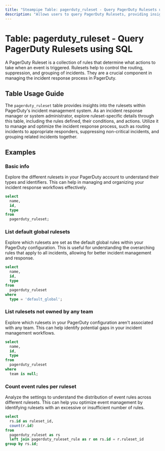 ```yaml
---
title: "Steampipe Table: pagerduty_ruleset - Query PagerDuty Rulesets using SQL"
description: "Allows users to query PagerDuty Rulesets, providing insights into the rules defined for incident management and notifications."
---
```


# Table: pagerduty_ruleset - Query PagerDuty Rulesets using SQL

A PagerDuty Ruleset is a collection of rules that determine what actions to take when an event is triggered. Rulesets help to control the routing, suppression, and grouping of incidents. They are a crucial component in managing the incident response process in PagerDuty.

## Table Usage Guide

The `pagerduty_ruleset` table provides insights into the rulesets within PagerDuty's incident management system. As an incident response manager or system administrator, explore ruleset-specific details through this table, including the rules defined, their conditions, and actions. Utilize it to manage and optimize the incident response process, such as routing incidents to appropriate responders, suppressing non-critical incidents, and grouping related incidents together.

## Examples

### Basic info
Explore the different rulesets in your PagerDuty account to understand their types and identifiers. This can help in managing and organizing your incident response workflows effectively.

```sql
select
  name,
  id,
  type
from
  pagerduty_ruleset;
```

### List default global rulesets
Explore which rulesets are set as the default global rules within your PagerDuty configuration. This is useful for understanding the overarching rules that apply to all incidents, allowing for better incident management and response.

```sql
select
  name,
  id,
  type
from
  pagerduty_ruleset
where
  type = 'default_global';
```

### List rulesets not owned by any team
Explore which rulesets in your PagerDuty configuration aren't associated with any team. This can help identify potential gaps in your incident management workflows.

```sql
select
  name,
  id,
  type
from
  pagerduty_ruleset
where
  team is null;
```

### Count event rules per ruleset
Analyze the settings to understand the distribution of event rules across different rulesets. This can help you optimize event management by identifying rulesets with an excessive or insufficient number of rules.

```sql
select
  rs.id as ruleset_id,
  count(r.id)
from
  pagerduty_ruleset as rs
  left join pagerduty_ruleset_rule as r on rs.id = r.ruleset_id
group by rs.id;
```